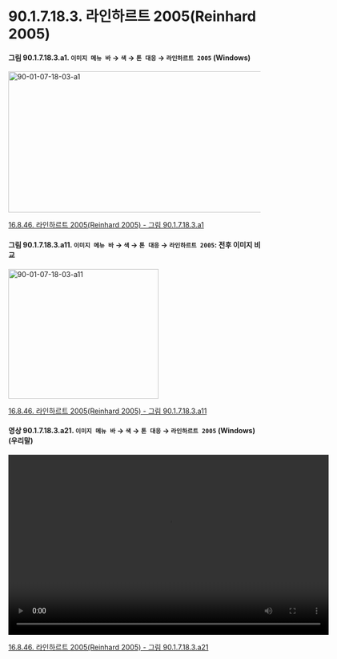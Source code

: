 # 90.1.7.18.3. 라인하르트 2005(Reinhard 2005)

<a id="90-01-07-18-03-a1"></a>

#### 그림 90.1.7.18.3.a1. `이미지 메뉴 바` → `색` → `톤 대응` → `라인하르트 2005` (Windows)
<img width="507" height="282" alt="90-01-07-18-03-a1" src="https://github.com/user-attachments/assets/ae5f8dbd-a770-4061-b22e-36db290abed7" />

[16.8.46. 라인하르트 2005(Reinhard 2005) - 그림 90.1.7.18.3.a1](./16-08-46-00-reinhard_2005.md#90-01-07-18-03-a1)

<a id="90-01-07-18-03-a11"></a>

#### 그림 90.1.7.18.3.a11. `이미지 메뉴 바` → `색` → `톤 대응` → `라인하르트 2005`: 전후 이미지 비교
<img width="300" height="259" alt="90-01-07-18-03-a11" src="https://github.com/user-attachments/assets/81644dfb-e10c-4404-a56f-51e40bedcd6b" />

[16.8.46. 라인하르트 2005(Reinhard 2005) - 그림 90.1.7.18.3.a11](./16-08-46-00-reinhard_2005.md#90-01-07-18-03-a11)

<a id="90-01-07-18-03-a21"></a>

#### 영상 90.1.7.18.3.a21. `이미지 메뉴 바` → `색` → `톤 대응` → `라인하르트 2005` (Windows) (우리말)
<video controls="controls" width="640" height="360" src="https://github.com/user-attachments/assets/ca3027f6-cd31-4e70-b47b-438f5ce0c55f"></video>

[16.8.46. 라인하르트 2005(Reinhard 2005) - 그림 90.1.7.18.3.a21](./16-08-46-00-reinhard_2005.md#90-01-07-18-03-a21)